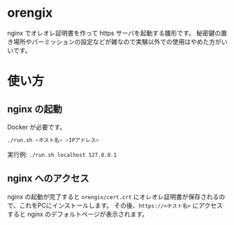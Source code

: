 # orengix

nginx でオレオレ証明書を作って https サーバを起動する雛形です。
秘密鍵の置き場所やパーミッションの設定などが雑なので実験以外での使用はやめた方がいいです。

# 使い方

## nginx の起動

Docker が必要です。

```bash
./run.sh <ホスト名> <IPアドレス>
```

実行例: `./run.sh localhost 127.0.0.1`

## nginx へのアクセス

nginx の起動が完了すると `orengix/cert.crt` にオレオレ証明書が保存されるので、これをPCにインストールします。
その後、`https://<ホスト名>` にアクセスすると nginx のデフォルトページが表示されます。


